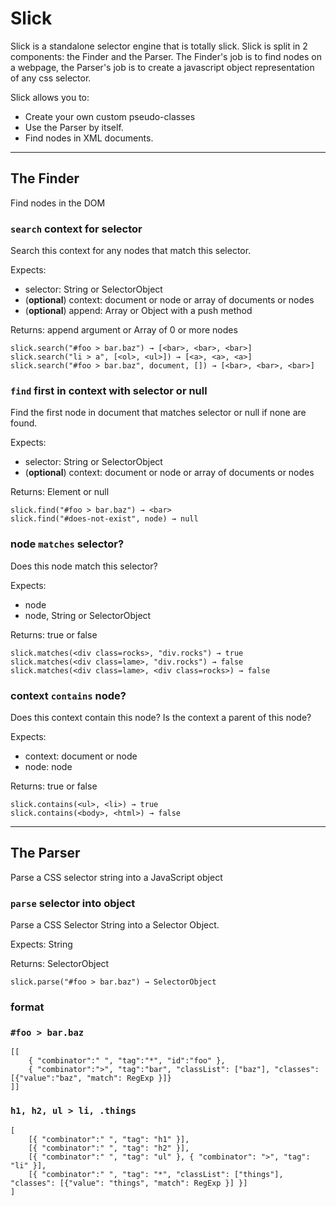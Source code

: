 # Slick

Slick is a standalone selector engine that is totally slick.
Slick is split in 2 components: the Finder and the Parser. The Finder's job is to find nodes on a webpage, the Parser's job is to create a javascript object representation of any css selector.

Slick allows you to:

 * Create your own custom pseudo-classes
 * Use the Parser by itself.
 * Find nodes in XML documents.

 ---






















































<extoc></extoc>

## The Finder

Find nodes in the DOM

### `search` context for selector

Search this context for any nodes that match this selector.

Expects:
* selector: String or SelectorObject
* (**optional**) context: document or node or array of documents or nodes
* (**optional**) append: Array or Object with a push method

Returns: append argument or Array of 0 or more nodes

	slick.search("#foo > bar.baz") → [<bar>, <bar>, <bar>]
	slick.search("li > a", [<ol>, <ul>]) → [<a>, <a>, <a>]
	slick.search("#foo > bar.baz", document, []) → [<bar>, <bar>, <bar>]

### `find` first in context with selector or null

Find the first node in document that matches selector or null if none are found.

Expects:
* selector: String or SelectorObject
* (**optional**) context: document or node or array of documents or nodes

Returns: Element or null

	slick.find("#foo > bar.baz") → <bar>
	slick.find("#does-not-exist", node) → null

### node `matches` selector?

Does this node match this selector?

Expects:
* node
* node, String or SelectorObject

Returns: true or false

	slick.matches(<div class=rocks>, "div.rocks") → true
	slick.matches(<div class=lame>, "div.rocks") → false
	slick.matches(<div class=lame>, <div class=rocks>) → false

### context `contains` node?

Does this context contain this node? Is the context a parent of this node?

Expects:
* context: document or node
* node: node

Returns: true or false

	slick.contains(<ul>, <li>) → true
	slick.contains(<body>, <html>) → false

---

## The Parser

Parse a CSS selector string into a JavaScript object

### `parse` selector into object

Parse a CSS Selector String into a Selector Object.

Expects: String

Returns: SelectorObject

	slick.parse("#foo > bar.baz") → SelectorObject


### format

### `#foo > bar.baz`

	[[
		{ "combinator":" ", "tag":"*", "id":"foo" },
		{ "combinator":">", "tag":"bar", "classList": ["baz"], "classes": [{"value":"baz", "match": RegExp }]}
	]]

### `h1, h2, ul > li, .things`

	[
		[{ "combinator":" ", "tag": "h1" }],
		[{ "combinator":" ", "tag": "h2" }],
		[{ "combinator":" ", "tag": "ul" }, { "combinator": ">", "tag": "li" }],
		[{ "combinator":" ", "tag": "*", "classList": ["things"], "classes": [{"value": "things", "match": RegExp }] }]
	]
